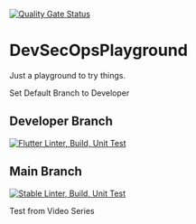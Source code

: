 [![Quality Gate Status](https://sonarcloud.io/api/project_badges/measure?project=UMGCDevSecOpsPlayground&metric=alert_status)](https://sonarcloud.io/dashboard?id=UMGCDevSecOpsPlayground)

# DevSecOpsPlayground

Just a playground to try things.

Set Default Branch to Developer

## Developer Branch ##
[![Flutter Linter, Build, Unit Test](https://github.com/umgc/DevSecOpsPlayground/actions/workflows/Development-PipeLine.yml/badge.svg?event=push)](https://github.com/umgc/DevSecOpsPlayground/actions/workflows/Development-PipeLine.yml)

## Main Branch ##
[![Stable Linter, Build, Unit Test](https://github.com/umgc/DevSecOpsPlayground/actions/workflows/Stable-PipeLine.yml/badge.svg?branch=main&event=push)](https://github.com/umgc/DevSecOpsPlayground/actions/workflows/Stable-PipeLine.yml)

Test from Video Series
